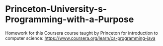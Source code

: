 # Princeton-University-s-Programming-with-a-Purpose
Homework for this Coursera course taught by Princeton for introduction to computer science: https://www.coursera.org/learn/cs-programming-java
